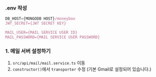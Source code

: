 ### .env 작성

```js
DB_HOST={MONGODB HOST}/moneyboo
JWT_SECRET={JWT SECRET KEY}

MAIL_USER={MAIL SERVICE USER ID}
MAIL_PASSWORD={MAIL SERVICE USER PASSWORD}
```

### 1. 메일 서버 설정하기

1. `src/api/mail/mail.service.ts` 이동
2. `constructor()`에서 `transporter` 수정 (기본 Gmail로 설정되어 있습니다.)
